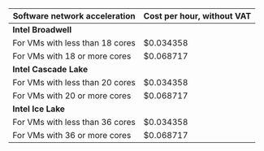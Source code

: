 | Software network acceleration | Cost per hour, without VAT |
--- | ---
| **Intel Broadwell** |
| For VMs with less than 18 cores | $0.034358 |
| For VMs with 18 or more cores | $0.068717 |
| **Intel Cascade Lake** |
| For VMs with less than 20 cores | $0.034358 |
| For VMs with 20 or more cores | $0.068717 |
| **Intel Ice Lake** |
| For VMs with less than 36 cores | $0.034358 |
| For VMs with 36 or more cores | $0.068717 |